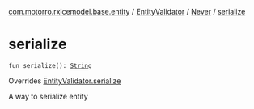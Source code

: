 [com.motorro.rxlcemodel.base.entity](../../index.md) / [EntityValidator](../index.md) / [Never](index.md) / [serialize](./serialize.md)

# serialize

`fun serialize(): `[`String`](https://kotlinlang.org/api/latest/jvm/stdlib/kotlin/-string/index.html)

Overrides [EntityValidator.serialize](../serialize.md)

A way to serialize entity

